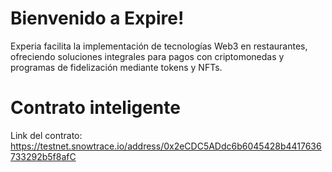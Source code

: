 # Bienvenido a Expire!

Experia facilita la implementación de tecnologías Web3 en restaurantes, ofreciendo soluciones integrales para pagos con criptomonedas y programas de fidelización mediante tokens y NFTs.


# Contrato inteligente

Link del contrato: https://testnet.snowtrace.io/address/0x2eCDC5ADdc6b6045428b4417636733292b5f8afC 